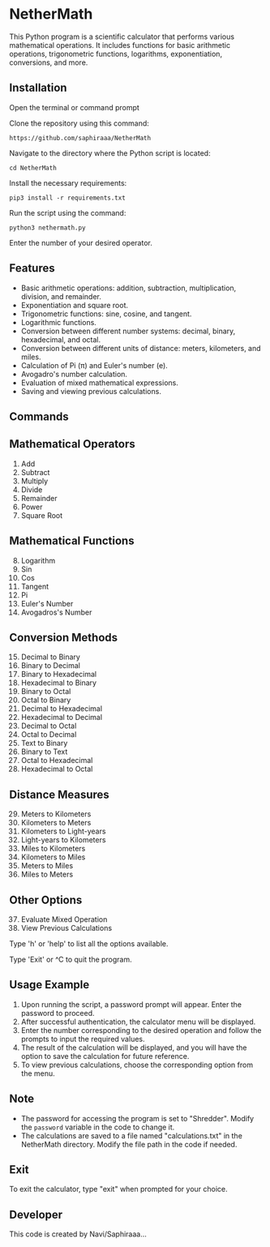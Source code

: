 # NetherMath

This Python program is a scientific calculator that performs various mathematical operations. It includes functions for basic arithmetic operations, trigonometric functions, logarithms, exponentiation, conversions, and more.

## Installation

Open the terminal or command prompt

Clone the repository using this command:

`https://github.com/saphiraaa/NetherMath`

Navigate to the directory where the Python script is located:

`cd NetherMath`

Install the necessary requirements:

`pip3 install -r requirements.txt`

Run the script using the command:

`python3 nethermath.py`

Enter the number of your desired operator.

## Features

- Basic arithmetic operations: addition, subtraction, multiplication, division, and remainder.
- Exponentiation and square root.
- Trigonometric functions: sine, cosine, and tangent.
- Logarithmic functions.
- Conversion between different number systems: decimal, binary, hexadecimal, and octal.
- Conversion between different units of distance: meters, kilometers, and miles.
- Calculation of Pi (π) and Euler's number (e).
- Avogadro's number calculation.
- Evaluation of mixed mathematical expressions.
- Saving and viewing previous calculations.

## Commands

## Mathematical Operators
1. Add
2. Subtract
3. Multiply
4. Divide
5. Remainder
6. Power
7. Square Root

## Mathematical Functions
8. Logarithm
9. Sin
10. Cos
11. Tangent
12. Pi
13. Euler's Number
14. Avogadros's Number

## Conversion Methods
15. Decimal to Binary
16. Binary to Decimal
17. Binary to Hexadecimal
18. Hexadecimal to Binary
19. Binary to Octal
20. Octal to Binary
21. Decimal to Hexadecimal
22. Hexadecimal to Decimal
23. Decimal to Octal
24. Octal to Decimal
25. Text to Binary
26. Binary to Text
27. Octal to Hexadecimal
28. Hexadecimal to Octal

## Distance Measures
29. Meters to Kilometers
30. Kilometers to Meters
31. Kilometers to Light-years
32. Light-years to Kilometers
33. Miles to Kilometers
34. Kilometers to Miles
35. Meters to Miles
36. Miles to Meters

## Other Options
37. Evaluate Mixed Operation
38. View Previous Calculations

Type 'h' or 'help' to list all the options available.

Type 'Exit' or ^C to quit the program.


## Usage Example

1. Upon running the script, a password prompt will appear. Enter the password to proceed.
2. After successful authentication, the calculator menu will be displayed.
3. Enter the number corresponding to the desired operation and follow the prompts to input the required values.
4. The result of the calculation will be displayed, and you will have the option to save the calculation for future reference.
5. To view previous calculations, choose the corresponding option from the menu.

## Note

- The password for accessing the program is set to "Shredder". Modify the `password` variable in the code to change it.
- The calculations are saved to a file named "calculations.txt" in the NetherMath directory. Modify the file path in the code if needed.

## Exit

To exit the calculator, type "exit" when prompted for your choice.

## Developer

This code is created by Navi/Saphiraaa...


